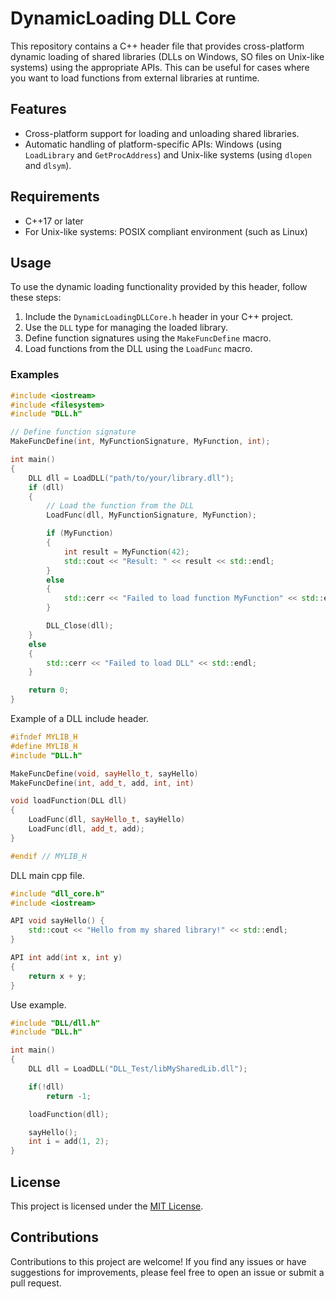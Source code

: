 # DynamicLoading DLL Core

This repository contains a C++ header file that provides cross-platform dynamic loading of shared libraries (DLLs on Windows, SO files on Unix-like systems) using the appropriate APIs. This can be useful for cases where you want to load functions from external libraries at runtime.

## Features

- Cross-platform support for loading and unloading shared libraries.
- Automatic handling of platform-specific APIs: Windows (using `LoadLibrary` and `GetProcAddress`) and Unix-like systems (using `dlopen` and `dlsym`).

## Requirements

- C++17 or later
- For Unix-like systems: POSIX compliant environment (such as Linux)

## Usage

To use the dynamic loading functionality provided by this header, follow these steps:

1. Include the `DynamicLoadingDLLCore.h` header in your C++ project.
2. Use the `DLL` type for managing the loaded library.
3. Define function signatures using the `MakeFuncDefine` macro.
4. Load functions from the DLL using the `LoadFunc` macro.

### Examples

```cpp
#include <iostream>
#include <filesystem>
#include "DLL.h"

// Define function signature
MakeFuncDefine(int, MyFunctionSignature, MyFunction, int);

int main()
{
    DLL dll = LoadDLL("path/to/your/library.dll");
    if (dll)
    {
        // Load the function from the DLL
        LoadFunc(dll, MyFunctionSignature, MyFunction);

        if (MyFunction)
        {
            int result = MyFunction(42);
            std::cout << "Result: " << result << std::endl;
        }
        else
        {
            std::cerr << "Failed to load function MyFunction" << std::endl;
        }

        DLL_Close(dll);
    }
    else
    {
        std::cerr << "Failed to load DLL" << std::endl;
    }

    return 0;
}
```

Example of a DLL include header.
```cpp
#ifndef MYLIB_H
#define MYLIB_H
#include "DLL.h"

MakeFuncDefine(void, sayHello_t, sayHello)
MakeFuncDefine(int, add_t, add, int, int)

void loadFunction(DLL dll)
{
    LoadFunc(dll, sayHello_t, sayHello)
    LoadFunc(dll, add_t, add);
}

#endif // MYLIB_H
```

DLL main cpp file.
```cpp
#include "dll_core.h"
#include <iostream>

API void sayHello() {
    std::cout << "Hello from my shared library!" << std::endl;
}

API int add(int x, int y)
{
    return x + y;
}
```

Use example.
```cpp
#include "DLL/dll.h"
#include "DLL.h"

int main()
{
    DLL dll = LoadDLL("DLL_Test/libMySharedLib.dll");

    if(!dll)
        return -1;

    loadFunction(dll);

    sayHello();
    int i = add(1, 2);
}
```

## License

This project is licensed under the [MIT License](LICENSE).

## Contributions

Contributions to this project are welcome! If you find any issues or have suggestions for improvements, please feel free to open an issue or submit a pull request.
